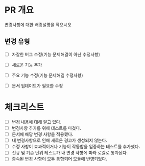 # PR 개요
변경사항에 대한 배경설명을 적으시오

## 변경 유형

- [ ] 자잘한 버그 수정(기능 문제해결이 아닌 수정사항)
- [ ] 새로운 기능 추가
- [ ] 주요 기능 수정(기능 문제해결 수정사항)
- [ ] 문서 업데이트가 필요한 수정


# 체크리스트

- [ ] 변경 내용에 대해 알고 있다.
- [ ] 변경사항 추가를 위해 테스트를 마쳤다.
- [ ] 문서에 해당 변경 사항을 적용했다.
- [ ] 내 변경사항으로 인해 새로운 경고가 생성되지 않는다.
- [ ] 수정 사항이 효과적이거나 기능이 작동함을 입증하는 테스트를 추가했다.
- [ ] 신규 및 기존 단위 테스트가 내 변경 사항에 따라 로컬로 통과된다.
- [ ] 종속된 변경 사항이 모두 통합되어 모듈에 반영되었다.
